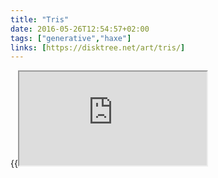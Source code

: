 ```yaml
---
title: "Tris"
date: 2016-05-26T12:54:57+02:00
tags: ["generative","haxe"]
links: [https://disktree.net/art/tris/]
---
```

{{<iframe src="https://disktree.net/art/tris/">}}

